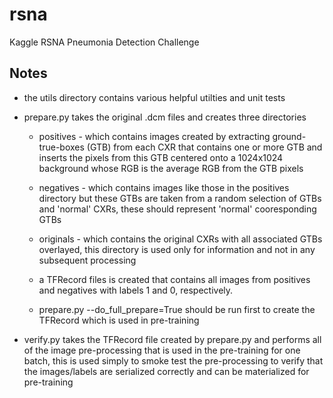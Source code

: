 # rsna
Kaggle RSNA Pneumonia Detection Challenge

Notes
-----
- the utils directory contains various helpful utilties and unit tests
- prepare.py takes the original .dcm files and creates three directories
    - positives - which contains images created by extracting ground-true-boxes 
        (GTB) from each CXR that contains one or more GTB and inserts the pixels
        from this GTB centered onto a 1024x1024 background whose RGB is the average
        RGB from the GTB pixels

    - negatives - which contains images like those in the positives directory but
        these GTBs are taken from a random selection of GTBs and 'normal' CXRs, these
        should represent 'normal' cooresponding GTBs

    - originals - which contains the original CXRs with all associated GTBs overlayed,
        this directory is used only for information and not in any subsequent processing

    - a TFRecord files is created that contains all images from positives and negatives with
        labels 1 and 0, respectively.
    
    - prepare.py --do_full_prepare=True should be run first to create the TFRecord which is used in pre-training

- verify.py takes the TFRecord file created by prepare.py and performs all of the image pre-processing
    that is used in the pre-training for one batch, this is used simply to smoke test the 
    pre-processing to verify that the images/labels are serialized correctly and can be materialized for pre-training